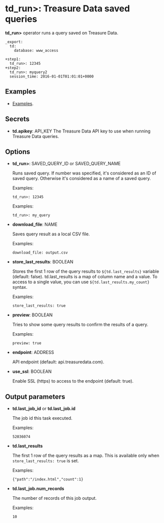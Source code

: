 # td_run>: Treasure Data saved queries

**td_run>** operator runs a query saved on Treasure Data.

    _export:
      td:
        database: www_access

    +step1:
      td_run>: 12345
    +step2:
      td_run>: myquery2
      session_time: 2016-01-01T01:01:01+0000

## Examples

  * [Examples](https://github.com/treasure-data/workflow-examples/tree/master/td_run).

## Secrets

* **td.apikey**: API_KEY
  The Treasure Data API key to use when running Treasure Data queries.

## Options

* **td_run>**: SAVED_QUERY_ID or SAVED_QUERY_NAME

  Runs saved query. If number was specified, it's considered as an ID of saved query. Otherwise it's considered as a name of a saved query.

  Examples:

  ```
  td_run>: 12345
  ```

  Examples:

  ```
  td_run>: my_query
  ```

* **download_file**: NAME

  Saves query result as a local CSV file.

  Examples:

  ```
  download_file: output.csv
  ```

* **store_last_results**: BOOLEAN

  Stores the first 1 row of the query results to `${td.last_results}` variable (default: false).
  td.last_results is a map of column name and a value. To access to a single value, you can use `${td.last_results.my_count}` syntax.

  Examples:

  ```
  store_last_results: true
  ```

* **preview**: BOOLEAN

  Tries to show some query results to confirm the results of a query.

  Examples:

  ```
  preview: true
  ```

* **endpoint**: ADDRESS

  API endpoint (default: api.treasuredata.com).

* **use_ssl**: BOOLEAN

  Enable SSL (https) to access to the endpoint (default: true).


## Output parameters

* **td.last_job_id** or **td.last_job.id**

  The job id this task executed.

  Examples:

  ```
  52036074
  ```

* **td.last_results**

  The first 1 row of the query results as a map. This is available only when `store_last_results: true` is set.

  Examples:

  ```
  {"path":"/index.html","count":1}
  ```

* **td.last_job.num_records**

  The number of records of this job output.
 
  Examples:
  
  ```
  10
  ```

